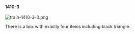 #### 1410-3
![train-1410-3-0.png](https://github.com/lil-lab/nlvr/raw/master/nlvr/train/images/49/train-1410-3-0.png "train-1410-3-0.png")

There is a box with exactly four items including black triangle.